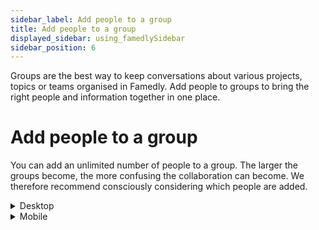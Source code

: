 ```yaml
---
sidebar_label: Add people to a group
title: Add people to a group
displayed_sidebar: using_famedlySidebar
sidebar_position: 6
---
```


Groups are the best way to keep conversations about various projects, topics or teams organised in Famedly. Add people to groups to bring the right people and information together in one place.

# **Add people to a group**

You can add an unlimited number of people to a group. The larger the groups become, the more confusing the collaboration can become. We therefore recommend consciously considering which people are added.

<details>
<summary>Desktop</summary>

1. Click ℹ in the top right corner of a group's screen to open the group details.
2. Click on **Members**.
3. Click **＋** in the upper right corner.
4. Click on the person you want to add. </details>

<details>
<summary>Mobile</summary>

1. Tap **⠇** in the top right corner of a group's header.
2. Select the person you want to add.


</details>